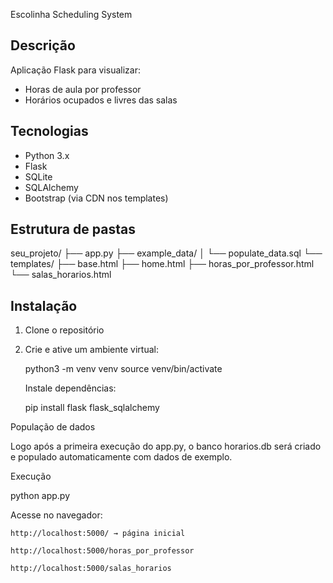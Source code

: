  Escolinha Scheduling System

## Descrição
Aplicação Flask para visualizar:
- Horas de aula por professor  
- Horários ocupados e livres das salas

## Tecnologias
- Python 3.x  
- Flask  
- SQLite  
- SQLAlchemy  
- Bootstrap (via CDN nos templates)

## Estrutura de pastas

seu_projeto/
├── app.py
├── example_data/
│   └── populate_data.sql
└── templates/
    ├── base.html
    ├── home.html
    ├── horas_por_professor.html
    └── salas_horarios.html



## Instalação
1. Clone o repositório  
2. Crie e ative um ambiente virtual:

   python3 -m venv venv
   source venv/bin/activate

    Instale dependências:

    pip install flask flask_sqlalchemy

População de dados

Logo após a primeira execução do app.py, o banco horarios.db será criado e populado automaticamente com dados de exemplo.


Execução

python app.py

Acesse no navegador:

    http://localhost:5000/ → página inicial

    http://localhost:5000/horas_por_professor

    http://localhost:5000/salas_horarios

